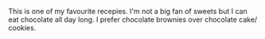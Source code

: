 This is one of my favourite recepies. I'm  not a big fan of sweets but I can eat chocolate all day long. I prefer chocolate brownies over chocolate cake/ cookies. 